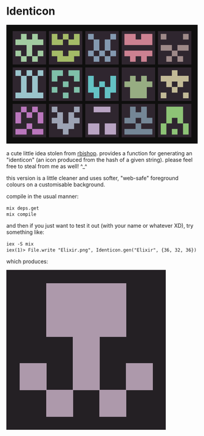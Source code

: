 Identicon
=========

[![example output](example.png)](example.png)

a cute little idea stolen from
[rbishop](https://github.com/rbishop/identicon/blob/master/lib/identicon.ex).
provides a function for generating an "identicon" (an icon produced from the
hash of a given string). please feel free to steal from me as well! ^_^

this version is a little cleaner and uses softer, "web-safe" foreground colours
on a customisable background.

compile in the usual manner:

	mix deps.get
	mix compile

and then if you just want to test it out (with your name or whatever XD), try
something like:

	iex -S mix
	iex(1)> File.write "Elixir.png", Identicon.gen("Elixir", {36, 32, 36})

which produces:

[![generated icon](Elixir.png)](Elixir.png)
